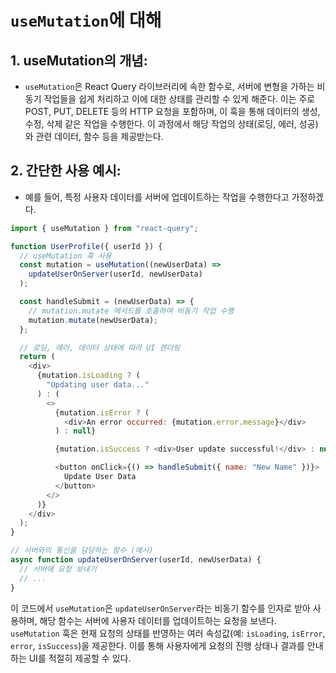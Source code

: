 # `useMutation`에 대해

## 1. **useMutation의 개념:**

- `useMutation`은 React Query 라이브러리에 속한 함수로, 서버에 변형을 가하는 비동기 작업들을 쉽게 처리하고 이에 대한 상태를 관리할 수 있게 해준다. 이는 주로 POST, PUT, DELETE 등의 HTTP 요청을 포함하며, 이 훅을 통해 데이터의 생성, 수정, 삭제 같은 작업을 수행한다. 이 과정에서 해당 작업의 상태(로딩, 에러, 성공)와 관련 데이터, 함수 등을 제공받는다.

## 2. **간단한 사용 예시:**

- 예를 들어, 특정 사용자 데이터를 서버에 업데이트하는 작업을 수행한다고 가정하겠다.

```javascript
import { useMutation } from "react-query";

function UserProfile({ userId }) {
  // useMutation 훅 사용
  const mutation = useMutation((newUserData) =>
    updateUserOnServer(userId, newUserData)
  );

  const handleSubmit = (newUserData) => {
    // mutation.mutate 메서드를 호출하여 비동기 작업 수행
    mutation.mutate(newUserData);
  };

  // 로딩, 에러, 데이터 상태에 따라 UI 렌더링
  return (
    <div>
      {mutation.isLoading ? (
        "Updating user data..."
      ) : (
        <>
          {mutation.isError ? (
            <div>An error occurred: {mutation.error.message}</div>
          ) : null}

          {mutation.isSuccess ? <div>User update successful!</div> : null}

          <button onClick={() => handleSubmit({ name: "New Name" })}>
            Update User Data
          </button>
        </>
      )}
    </div>
  );
}

// 서버와의 통신을 담당하는 함수 (예시)
async function updateUserOnServer(userId, newUserData) {
  // 서버에 요청 보내기
  // ...
}
```

이 코드에서 `useMutation`은 `updateUserOnServer`라는 비동기 함수를 인자로 받아 사용하며, 해당 함수는 서버에 사용자 데이터를 업데이트하는 요청을 보낸다. `useMutation` 훅은 현재 요청의 상태를 반영하는 여러 속성값(예: `isLoading`, `isError`, `error`, `isSuccess`)을 제공한다. 이를 통해 사용자에게 요청의 진행 상태나 결과를 안내하는 UI를 적절히 제공할 수 있다.
